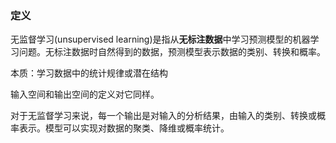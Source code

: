 ### 定义

无监督学习(unsupervised learning)是指从**无标注数据**中学习预测模型的机器学习问题。无标注数据时自然得到的数据，预测模型表示数据的类别、转换和概率。

本质：学习数据中的统计规律或潜在结构



输入空间和输出空间的定义对它同样。

对于无监督学习来说，每一个输出是对输入的分析结果，由输入的类别、转换或概率表示。模型可以实现对数据的聚类、降维或概率统计。



